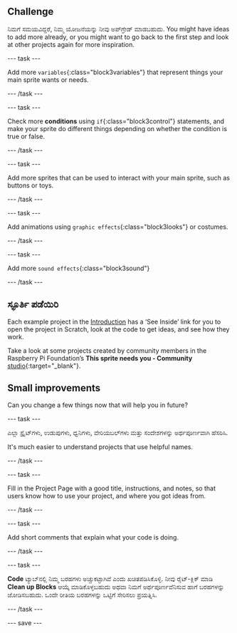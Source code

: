 ## Challenge

ನಿಮಗೆ ಸಮಯವಿದ್ದರೆ, ನಿಮ್ಮ ಯೋಜನೆಯನ್ನು ನೀವು ಅಪ್‌ಗ್ರೇಡ್ ಮಾಡಬಹುದು. You might have ideas to add more already, or you might want to go back to the first step and look at other projects again for more inspiration.

--- task ---

Add more `variables`{:class="block3variables"} that represent things your main sprite wants or needs.

--- /task ---

--- task ---

Check more **conditions** using `if`{:class="block3control"} statements, and make your sprite do different things depending on whether the condition is true or false.

--- /task ---

--- task ---

Add more sprites that can be used to interact with your main sprite, such as buttons or toys.

--- /task ---

--- task ---

Add animations using `graphic effects`{:class="block3looks"} or costumes.

--- /task ---

--- task ---

Add more `sound effects`{:class="block3sound"}

--- /task ---

## ಸ್ಫೂರ್ತಿ ಪಡೆಯಿರಿ

Each example project in the [Introduction](.) has a ‘See Inside’ link for you to open the project in Scratch, look at the code to get ideas, and see how they work.

Take a look at some projects created by community members in the Raspberry Pi Foundation’s **This sprite needs you - Community** [studio](https://scratch.mit.edu/studios/29722869/){:target="_blank"}.

## Small improvements

Can you change a few things now that will help you in future?

--- task ---

ಎಲ್ಲಾ ಸ್ಪ್ರೈಟ್‌ಗಳು, ಉಡುಪುಗಳು, ಧ್ವನಿಗಳು, ವೇರಿಯಬಲ್‌ಗಳು ಮತ್ತು ಸಂದೇಶಗಳನ್ನು ಅರ್ಥಪೂರ್ಣವಾಗಿ ಹೆಸರಿಸಿ.

It's much easier to understand projects that use helpful names.

--- /task ---

--- task ---

Fill in the Project Page with a good title, instructions, and notes, so that users know how to use your project, and where you got ideas from.

--- /task ---

--- task ---

Add short comments that explain what your code is doing.

--- /task ---

--- task ---

**Code** ಟ್ಯಾಬ್‌ನಲ್ಲಿ ನಿಮ್ಮ ಬರಹಗಳು ಅಚ್ಚುಕಟ್ಟಾಗಿವೆ ಎಂದು ಖಚಿತಪಡಿಸಿಕೊಳ್ಳಿ. ನೀವು ರೈಟ್‌-ಕ್ಲಿಕ್‌ ಮಾಡಿ **Clean up Blocks** ಆಯ್ಕೆ ಮಾಡಿಕೊಳ್ಳಬಹುದು ಅಥವಾ ನಿಮಗೆ ಅರ್ಥಪೂರ್ಣವೆನಿಸುವ ಹಾಗೆ ಬರಹಗಳನ್ನು ಜೋಡಿಸಬಹುದು. ಒಂದೇ ರೀತಿಯ ಬರಹಗಳನ್ನು ಒಟ್ಟಿಗೆ ಸೇರಿಸಲು ಪ್ರಯತ್ನಿಸಿ.

--- /task ---

--- save ---


